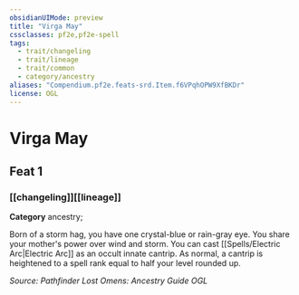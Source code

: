 ```yaml
---
obsidianUIMode: preview
title: "Virga May"
cssclasses: pf2e,pf2e-spell
tags:
  - trait/changeling
  - trait/lineage
  - trait/common
  - category/ancestry
aliases: "Compendium.pf2e.feats-srd.Item.f6VPqhOPW9XfBKDr"
license: OGL
---
```

# Virga May
## Feat 1
### [[changeling]][[lineage]]

**Category** ancestry; 




Born of a storm hag, you have one crystal-blue or rain-gray eye. You share your mother's power over wind and storm. You can cast [[Spells/Electric Arc|Electric Arc]] as an occult innate cantrip. As normal, a cantrip is heightened to a spell rank equal to half your level rounded up.

*Source: Pathfinder Lost Omens: Ancestry Guide*
*OGL*